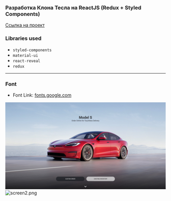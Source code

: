 ### Разработка Клона Тесла на ReactJS (Redux + Styled Components)

[Ссылка на проект](https://loving-mcnulty-0df2c9.netlify.app/)

### Libraries used

- `styled-components`
- `material-ui`
- `react-reveal`
- `redux`

---

### Font

- Font Link: [fonts.google.com](https://fonts.google.com/specimen/Montserrat?query=m)

![screen1.png](screen1.png)
![screen2.png](screen2.png)
